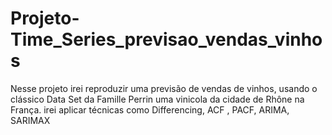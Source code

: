 # Projeto-Time_Series_previsao_vendas_vinhos
Nesse projeto irei reproduzir uma previsão de vendas de vinhos, usando o clássico Data Set da Famille Perrin uma vinicola da cidade de Rhône na França. irei aplicar  técnicas como Differencing, ACF , PACF, ARIMA, SARIMAX

